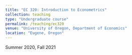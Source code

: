 ```yaml
---
title: "EC 320: Introduction to Econometrics"
collection: teaching
type: "Undergraduate course"
permalink: /teaching/ec320
venue: "University of Oregon, Department of Economics"
location: "Eugene, Oregon"
---
```

Summer 2020, Fall 2021
